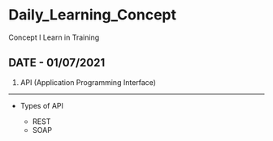 # Daily_Learning_Concept
Concept I Learn in Training


## DATE - 01/07/2021


1) API (Application Programming Interface)
  --------------------------------------------
 - Types of API
 
     - REST
     - SOAP
